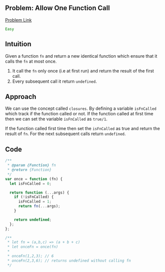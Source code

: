 ## Problem: Allow One Function Call

[Problem Link](https://leetcode.com/problems/allow-one-function-call/description/?envType=study-plan-v2&envId=30-days-of-javascript)

<code style="color: green">Easy</code>

## Intuition

Given a function `fn` and return a new identical function which ensure that it calls the `fn` at most once.

1. It call the `fn` only once (i.e at first run) and return the result of the first call.
2. Every subsequent call it return `undefined`.

## Approach

We can use the concept called `closures`. By defining a variable `isFnCalled` which track if the function called or not. If the function called at first time then we can set the variable `isFnCalled` as `true/1`.

If the function called first time then set the `isFnCalled` as true and return the result of `fn`. For the next subsequent calls return `undefined`.

## Code

```js
/**
 * @param {Function} fn
 * @return {Function}
 */
var once = function (fn) {
  let isFnCalled = 0;

  return function (...args) {
    if (!isFnCalled) {
      isFnCalled = 1;
      return fn(...args);
    }

    return undefined;
  };
};

/**
 * let fn = (a,b,c) => (a + b + c)
 * let onceFn = once(fn)
 *
 * onceFn(1,2,3); // 6
 * onceFn(2,3,6); // returns undefined without calling fn
 */
```
